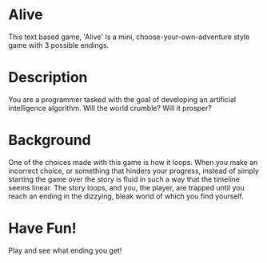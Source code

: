 # Alive
This text based game, 'Alive' Is a mini, choose-your-own-adventure style game with 3 possible endings. 

# Description
You are a programmer tasked with the goal of developing an artificial intelligence algorithm. Will the world crumble? Will it prosper? 

# Background
One of the choices made with this game is how it loops. When you make an incorrect choice, or something that hinders your progress, instead of simply starting the game over
the story is fluid in such a way that the timeline seems linear. The story loops, and you, the player, are trapped until you reach an ending in the dizzying, bleak world
of which you find yourself.

# Have Fun!
Play and see what ending you get!


